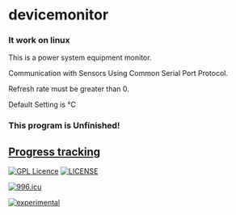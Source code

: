 # devicemonitor
### It work on linux
This is a power system equipment monitor.

Communication with Sensors Using Common Serial Port Protocol.

Refresh rate must be greater than 0.

Default Setting is ℃

### This program is Unfinished!
## [Progress tracking](https://github.com/misaka12543/devicemonitor/projects/1)

[![GPL Licence](https://badges.frapsoft.com/os/gpl/gpl.svg?v=103)](https://opensource.org/licenses/GPL-3.0/) 
[![LICENSE](https://img.shields.io/badge/license-Anti%20996-blue.svg)](https://github.com/996icu/996.ICU/blob/master/LICENSE)

[![996.icu](https://img.shields.io/badge/link-996.icu-red.svg)](https://996.icu)

[![experimental](http://badges.github.io/stability-badges/dist/experimental.svg)](http://github.com/badges/stability-badges)
